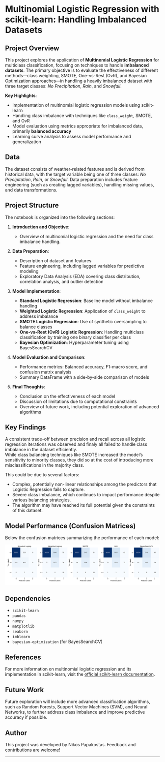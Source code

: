# Multinomial Logistic Regression with scikit-learn: Handling Imbalanced Datasets

## Project Overview

This project explores the application of **Multinomial Logistic Regression** for multiclass classification, focusing on techniques to handle **imbalanced datasets**. The primary objective is to evaluate the effectiveness of different methods—class weighting, SMOTE, One-vs-Rest (OvR), and Bayesian Optimization approaches—in handling a heavily imbalanced dataset with three target classes: *No Precipitation*, *Rain*, and *Snowfall*.

**Key Highlights**:
- Implementation of multinomial logistic regression models using scikit-learn
- Handling class imbalance with techniques like `class_weight`, SMOTE, and OvR
- Model evaluation using metrics appropriate for imbalanced data, primarily **balanced accuracy**
- Learning curve analysis to assess model performance and generalization

## Data

The dataset consists of weather-related features and is derived from historical data, with the target variable being one of three classes: *No Precipitation*, *Rain*, or *Snowfall*. Data preparation includes feature engineering (such as creating lagged variables), handling missing values, and data transformations.

## Project Structure

The notebook is organized into the following sections:

1. **Introduction and Objective**:
   - Overview of multinomial logistic regression and the need for class imbalance handling.

2. **Data Preparation**:
   - Description of dataset and features
   - Feature engineering, including lagged variables for predictive modeling
   - Exploratory Data Analysis (EDA) covering class distribution, correlation analysis, and outlier detection

3. **Model Implementation**:
   - **Standard Logistic Regression**: Baseline model without imbalance handling
   - **Weighted Logistic Regression**: Application of `class_weight` to address imbalance
   - **SMOTE Logistic Regression**: Use of synthetic oversampling to balance classes
   - **One-vs-Rest (OvR) Logistic Regression**: Handling multiclass classification by training one binary classifier per class
   - **Bayesian Optimization**: Hyperparameter tuning using BayesSearchCV

4. **Model Evaluation and Comparison**:
   - Performance metrics: Balanced accuracy, F1-macro score, and confusion matrix analysis
   - Summary DataFrame with a side-by-side comparison of models

5. **Final Thoughts**:
   - Conclusion on the effectiveness of each model
   - Discussion of limitations due to computational constraints
   - Overview of future work, including potential exploration of advanced algorithms

## Key Findings
A consistent trade-off between precision and recall across all logistic regression iterations was observed and finaly
all failed to handle class imbalance in the dataset efficiently.   
While class balancing techniques like SMOTE increased the model’s sensitivity to minority classes, they did so at the cost 
of introducing more misclassifications in the majority class.

This could be due to several factors:

- Complex, potentially non-linear relationships among the predictors that Logistic Regression fails to capture.
- Severe class imbalance, which continues to impact performance despite various balancing strategies.
- The algorithm may have reached its full potential given the constraints of this dataset.

## Model Performance (Confusion Matrices)

Below the confusion matrices summarizing the performance of each model:

![Confusion Matrix](images/confusion_matrices_plot.png)

## Dependencies

- `scikit-learn`
- `pandas`
- `numpy`
- `matplotlib`
- `seaborn`
- `imblearn`
- `bayesian-optimization` (for BayesSearchCV)

## References

For more information on multinomial logistic regression and its implementation in scikit-learn, visit the [official scikit-learn documentation](https://scikit-learn.org/stable/).

## Future Work

Future exploration will include more advanced classification algorithms, such as Random Forests, Support Vector Machines (SVM), and Neural Networks, to further address class imbalance and improve predictive accuracy if possible.

## Author

This project was developed by Nikos Papakostas. Feedback and contributions are welcome!

---

